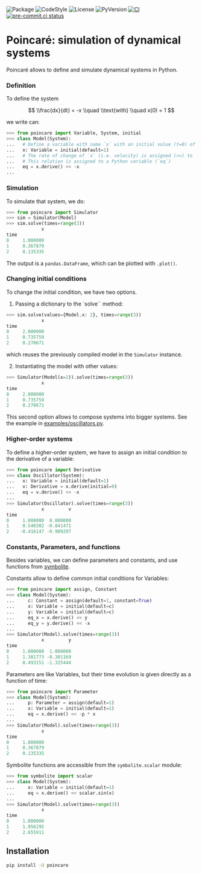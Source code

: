 ![Package](https://img.shields.io/pypi/v/poincare?label=poincare)
![CodeStyle](https://img.shields.io/badge/code%20style-black-000000.svg)
![License](https://img.shields.io/pypi/l/poincare?label=license)
![PyVersion](https://img.shields.io/pypi/pyversions/poincare?label=python)
[![CI](https://github.com/maurosilber/poincare/actions/workflows/ci.yml/badge.svg)](https://github.com/maurosilber/poincare/actions/workflows/ci.yml)
[![pre-commit.ci status](https://results.pre-commit.ci/badge/github/maurosilber/poincare/main.svg)](https://results.pre-commit.ci/latest/github/maurosilber/poincare/main)

# Poincaré: simulation of dynamical systems

Poincaré allows to define and simulate dynamical systems in Python.

### Definition

To define the system

$$ \\frac{dx}{dt} = -x \\quad \\text{with} \\quad x(0) = 1 $$

we write can:

```python
>>> from poincare import Variable, System, initial
>>> class Model(System):
...   # Define a variable with name `x` with an initial value (t=0) of `1``.
...   x: Variable = initial(default=1)
...   # The rate of change of `x` (i.e. velocity) is assigned (<<) to `-x`.
...   # This relation is assigned to a Python variable (`eq`)
...   eq = x.derive() << -x
...
```

### Simulation

To simulate that system,
we do:

```python
>>> from poincare import Simulator
>>> sim = Simulator(Model)
>>> sim.solve(times=range(3))
             x
time
0     1.000000
1     0.367879
2     0.135335
```

The output is a `pandas.DataFrame`,
which can be plotted with `.plot()`.

### Changing initial conditions

To change the initial condition,
we have two options.

1. Passing a dictionary to the \`solve\`\` method:

```python
>>> sim.solve(values={Model.x: 2}, times=range(3))
             x
time
0     2.000000
1     0.735759
2     0.270671
```

which reuses the previously compiled model in the `Simulator` instance.

2. Instantiating the model with other values:

```python
>>> Simulator(Model(x=2)).solve(times=range(3))
             x
time
0     2.000000
1     0.735759
2     0.270671
```

This second option allows to compose systems
into bigger systems.
See the example in [examples/oscillators.py](https://github.com/maurosilber/poincare/blob/main/examples/oscillators.py).

### Higher-order systems

To define a higher-order system,
we have to assign an initial condition to the derivative of a variable:

```python
>>> from poincare import Derivative
>>> class Oscillator(System):
...   x: Variable = initial(default=1)
...   v: Derivative = x.derive(initial=0)
...   eq = v.derive() << -x
...
>>> Simulator(Oscillator).solve(times=range(3))
             x         v
time
0     1.000000  0.000000
1     0.540302 -0.841471
2    -0.416147 -0.909297
```

### Constants, Parameters, and functions

Besides variables,
we can define parameters and constants,
and use functions from [symbolite](https://github.com/hgrecco/symbolite).

Constants allow to define common initial conditions for Variables:

```python
>>> from poincare import assign, Constant
>>> class Model(System):
...     c: Constant = assign(default=1, constant=True)
...     x: Variable = initial(default=c)
...     y: Variable = initial(default=c)
...     eq_x = x.derive() << y
...     eq_y = y.derive() << -x
...
>>> Simulator(Model).solve(times=range(3))
             x         y
time
0     1.000000  1.000000
1     1.381773 -0.301169
2     0.493151 -1.325444
```

Parameters are like Variables,
but their time evolution is given directly as a function of time:

```python
>>> from poincare import Parameter
>>> class Model(System):
...     p: Parameter = assign(default=1)
...     x: Variable = initial(default=1)
...     eq = x.derive() << -p * x
...
>>> Simulator(Model).solve(times=range(3))
             x
time
0     1.000000
1     0.367879
2     0.135335
```

Symbolite functions are accessible from the `symbolite.scalar` module:

```python
>>> from symbolite import scalar
>>> class Model(System):
...     x: Variable = initial(default=1)
...     eq = x.derive() << scalar.sin(x)
...
>>> Simulator(Model).solve(times=range(3))
             x
time
0     1.000000
1     1.956295
2     2.655911
```

## Installation

```bash
pip install -U poincare
```

